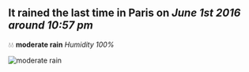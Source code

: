## It rained the last time in Paris on *June 1st 2016 around 10:57 pm*
💧💧  **moderate rain** *Humidity 100%*

![moderate rain](http://openweathermap.org/img/w/10n.png)
